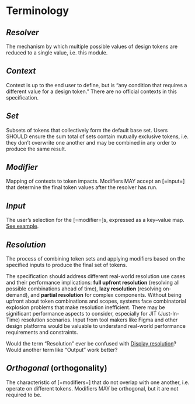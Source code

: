 # Terminology

## <dfn>Resolver</dfn>

The mechanism by which multiple possible values of design tokens are reduced to a single value, i.e. this module.

## <dfn>Context</dfn>

Context is up to the end user to define, but is “any condition that requires a different value for a design token.” There are no official contexts in this specification.

## <dfn>Set</dfn>

Subsets of tokens that collectively form the default base set. Users SHOULD ensure the sum total of sets contain mutually exclusive tokens, i.e. they don’t overwrite one another and may be combined in any order to produce the same result.

## <dfn>Modifier</dfn>

Mapping of contexts to token impacts. Modifiers MAY accept an [=input=] that determine the final token values after the resolver has run.

## <dfn>Input</dfn>

The user’s selection for the [=modifier=]s, expressed as a key–value map. [See example](#modifiers).

## <dfn>Resolution</dfn>

The process of combining token sets and applying modifiers based on the specified inputs to produce the final set of tokens.

<aside class="issue">

The specification should address different real-world resolution use cases and their performance implications: **full upfront resolution** (resolving all possible combinations ahead of time), **lazy resolution** (resolving on-demand), and **partial resolution** for complex components. Without being upfront about token combinations and scopes, systems face combinatorial explosion problems that make resolution inefficient. There may be significant performance aspects to consider, especially for JIT (Just-In-Time) resolution scenarios. Input from tool makers like Figma and other design platforms would be valuable to understand real-world performance requirements and constraints.

</aside>

<aside class="issue">

Would the term “Resolution” ever be confused with [Display resolution](https://en.wikipedia.org/wiki/Display_resolution)? Would another term like “Output” work better?

</aside>

## <dfn>Orthogonal</dfn> (orthogonality)

The characteristic of [=modifiers=] that do not overlap with one another, i.e. operate on different tokens. Modifiers MAY be orthogonal, but it are not required to be.
